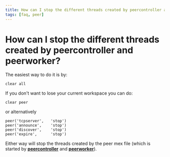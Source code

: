 ```yaml
---
title: How can I stop the different threads created by peercontroller and peerworker?
tags: [faq, peer]
---
```


# How can I stop the different threads created by peercontroller and peerworker?

The easiest way to do it is by:

    clear all

If you don't want to lose your current workspace you can do:

    clear peer

or alternatively

    peer('tcpserver',   'stop')
    peer('announce',    'stop')
    peer('discover',    'stop')
    peer('expire',      'stop')

Either way will stop the threads created by the peer mex file (which is started by **[peercontroller](/reference/peer/peercontroller)** and **[peerworker](/reference/peer/peerworker)**).
